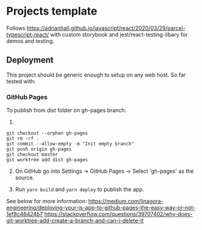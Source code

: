 # Projects template

Follows https://adrianhall.github.io/javascript/react/2020/03/29/parcel-typescript-react/
with custom storybook and jest/react-testing-libary for demos and testing.


## Deployment

This project should be generic enough to setup on any web host. So far tested with:


### GitHub Pages
To publish from dist folder on gh-pages branch:

1. 
```
git checkout --orphan gh-pages
git rm -rf .
git commit --allow-empty -m "Init empty branch"
git push origin gh-pages
git checkout master
git worktree add dist gh-pages
```

2. On GitHub go into Settings -> GitHub Pages -> Select 'gh-pages' as the source.

3. Run `yarn build` and `yarn deploy` to publish the app.





See below for more information:
https://medium.com/linagora-engineering/deploying-your-js-app-to-github-pages-the-easy-way-or-not-1ef8c48424b7
https://stackoverflow.com/questions/39707402/why-does-git-worktree-add-create-a-branch-and-can-i-delete-it

